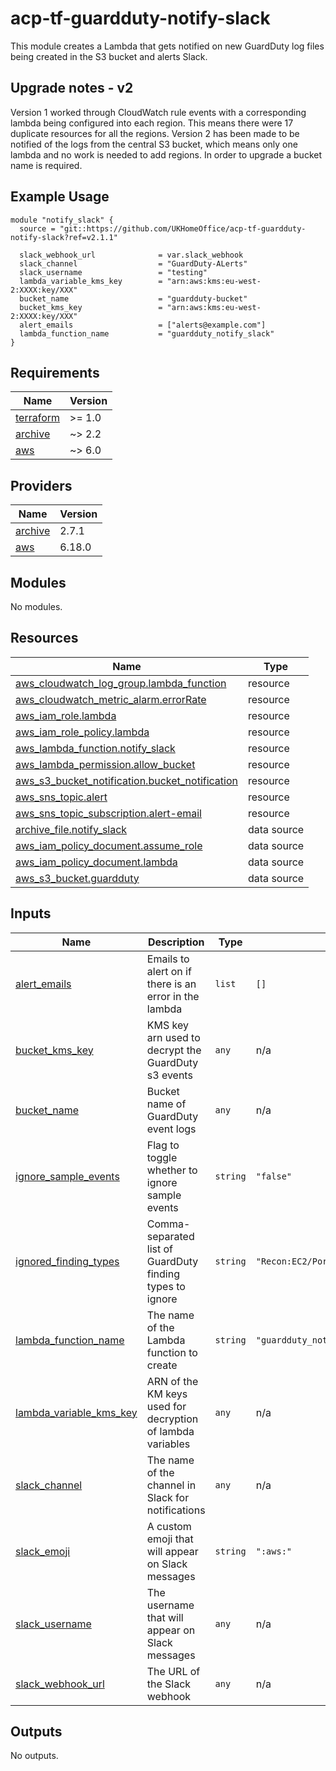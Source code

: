 # acp-tf-guardduty-notify-slack

This module creates a Lambda that gets notified on new GuardDuty log files being created in the S3 bucket and alerts Slack.


## Upgrade notes - v2

Version 1 worked through CloudWatch rule events with a corresponding lambda being configured into each region. This means there were 17 duplicate resources for all the regions.
Version 2 has been made to be notified of the logs from the central S3 bucket, which means only one lambda and no work is needed to add regions. In order to upgrade a bucket name is required.


## Example Usage

```
module "notify_slack" {
  source = "git::https://github.com/UKHomeOffice/acp-tf-guardduty-notify-slack?ref=v2.1.1"

  slack_webhook_url              = var.slack_webhook
  slack_channel                  = "GuardDuty-ALerts"
  slack_username                 = "testing"
  lambda_variable_kms_key        = "arn:aws:kms:eu-west-2:XXXX:key/XXX"
  bucket_name                    = "guardduty-bucket"
  bucket_kms_key                 = "arn:aws:kms:eu-west-2:XXXX:key/XXX"
  alert_emails                   = ["alerts@example.com"]
  lambda_function_name           = "guardduty_notify_slack"
}
```

<!-- BEGIN_TF_DOCS -->
## Requirements

| Name | Version |
|------|---------|
| <a name="requirement_terraform"></a> [terraform](#requirement\_terraform) | >= 1.0 |
| <a name="requirement_archive"></a> [archive](#requirement\_archive) | ~> 2.2 |
| <a name="requirement_aws"></a> [aws](#requirement\_aws) | ~> 6.0 |

## Providers

| Name | Version |
|------|---------|
| <a name="provider_archive"></a> [archive](#provider\_archive) | 2.7.1 |
| <a name="provider_aws"></a> [aws](#provider\_aws) | 6.18.0 |

## Modules

No modules.

## Resources

| Name | Type |
|------|------|
| [aws_cloudwatch_log_group.lambda_function](https://registry.terraform.io/providers/hashicorp/aws/latest/docs/resources/cloudwatch_log_group) | resource |
| [aws_cloudwatch_metric_alarm.errorRate](https://registry.terraform.io/providers/hashicorp/aws/latest/docs/resources/cloudwatch_metric_alarm) | resource |
| [aws_iam_role.lambda](https://registry.terraform.io/providers/hashicorp/aws/latest/docs/resources/iam_role) | resource |
| [aws_iam_role_policy.lambda](https://registry.terraform.io/providers/hashicorp/aws/latest/docs/resources/iam_role_policy) | resource |
| [aws_lambda_function.notify_slack](https://registry.terraform.io/providers/hashicorp/aws/latest/docs/resources/lambda_function) | resource |
| [aws_lambda_permission.allow_bucket](https://registry.terraform.io/providers/hashicorp/aws/latest/docs/resources/lambda_permission) | resource |
| [aws_s3_bucket_notification.bucket_notification](https://registry.terraform.io/providers/hashicorp/aws/latest/docs/resources/s3_bucket_notification) | resource |
| [aws_sns_topic.alert](https://registry.terraform.io/providers/hashicorp/aws/latest/docs/resources/sns_topic) | resource |
| [aws_sns_topic_subscription.alert-email](https://registry.terraform.io/providers/hashicorp/aws/latest/docs/resources/sns_topic_subscription) | resource |
| [archive_file.notify_slack](https://registry.terraform.io/providers/hashicorp/archive/latest/docs/data-sources/file) | data source |
| [aws_iam_policy_document.assume_role](https://registry.terraform.io/providers/hashicorp/aws/latest/docs/data-sources/iam_policy_document) | data source |
| [aws_iam_policy_document.lambda](https://registry.terraform.io/providers/hashicorp/aws/latest/docs/data-sources/iam_policy_document) | data source |
| [aws_s3_bucket.guardduty](https://registry.terraform.io/providers/hashicorp/aws/latest/docs/data-sources/s3_bucket) | data source |

## Inputs

| Name | Description | Type | Default | Required |
|------|-------------|------|---------|:--------:|
| <a name="input_alert_emails"></a> [alert\_emails](#input\_alert\_emails) | Emails to alert on if there is an error in the lambda | `list` | `[]` | no |
| <a name="input_bucket_kms_key"></a> [bucket\_kms\_key](#input\_bucket\_kms\_key) | KMS key arn used to decrypt the GuardDuty s3 events | `any` | n/a | yes |
| <a name="input_bucket_name"></a> [bucket\_name](#input\_bucket\_name) | Bucket name of GuardDuty event logs | `any` | n/a | yes |
| <a name="input_ignore_sample_events"></a> [ignore\_sample\_events](#input\_ignore\_sample\_events) | Flag to toggle whether to ignore sample events | `string` | `"false"` | no |
| <a name="input_ignored_finding_types"></a> [ignored\_finding\_types](#input\_ignored\_finding\_types) | Comma-separated list of GuardDuty finding types to ignore | `string` | `"Recon:EC2/PortProbeUnprotectedPort"` | no |
| <a name="input_lambda_function_name"></a> [lambda\_function\_name](#input\_lambda\_function\_name) | The name of the Lambda function to create | `string` | `"guardduty_notify_slack"` | no |
| <a name="input_lambda_variable_kms_key"></a> [lambda\_variable\_kms\_key](#input\_lambda\_variable\_kms\_key) | ARN of the KM keys used for decryption of lambda variables | `any` | n/a | yes |
| <a name="input_slack_channel"></a> [slack\_channel](#input\_slack\_channel) | The name of the channel in Slack for notifications | `any` | n/a | yes |
| <a name="input_slack_emoji"></a> [slack\_emoji](#input\_slack\_emoji) | A custom emoji that will appear on Slack messages | `string` | `":aws:"` | no |
| <a name="input_slack_username"></a> [slack\_username](#input\_slack\_username) | The username that will appear on Slack messages | `any` | n/a | yes |
| <a name="input_slack_webhook_url"></a> [slack\_webhook\_url](#input\_slack\_webhook\_url) | The URL of the  Slack webhook | `any` | n/a | yes |

## Outputs

No outputs.
<!-- END_TF_DOCS -->